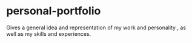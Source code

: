 # personal-portfolio
 Gives a general idea and representation of my work and personality , as well as my skills and experiences.
